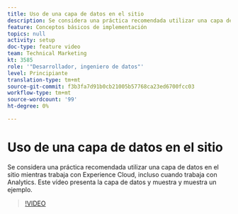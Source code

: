 ```yaml
---
title: Uso de una capa de datos en el sitio
description: Se considera una práctica recomendada utilizar una capa de datos en el sitio mientras trabaja con Experience Cloud, incluso cuando trabaja con Adobe Analytics. Este vídeo presenta la capa de datos y muestra y muestra un ejemplo.
feature: Conceptos básicos de implementación
topics: null
activity: setup
doc-type: feature video
team: Technical Marketing
kt: 3585
role: '"Desarrollador, ingeniero de datos"'
level: Principiante
translation-type: tm+mt
source-git-commit: f3b3fa7d91b0cb21005b57768ca23ed6700fcc03
workflow-type: tm+mt
source-wordcount: '99'
ht-degree: 0%

---
```



# Uso de una capa de datos en el sitio

Se considera una práctica recomendada utilizar una capa de datos en el sitio mientras trabaja con Experience Cloud, incluso cuando trabaja con Analytics. Este vídeo presenta la capa de datos y muestra y muestra un ejemplo.

>[!VIDEO](https://video.tv.adobe.com/v/28775/?quality=12)

